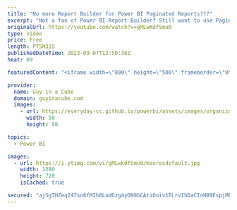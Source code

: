 ```yaml
---
title: "No more Report Builder for Power BI Paginated Reports???"
excerpt: "Not a fan of Power BI Report Builder? Still want to use Paginated reports? Patrick shows the new Paginated authoring experience within the service! It's BANANAS!  Low code authoring of paginated reports https://powerbi.microsoft.com/blog/low-code-authoring-of-paginated-reports/  Create paginated reports"
originalUrl: https://youtube.com/watch?v=gMLwKdfSmu0
type: video
price: Free
length: PT5M31S
publishedDateTime: 2023-09-07T12:50:36Z
heat: 69

featuredContent: "<iframe width=\"800\" height=\"500\" frameborder=\"0\" src=\"https://www.youtube.com/embed/gMLwKdfSmu0\" allow=\"accelerometer; autoplay; encrypted-media; gyroscope; picture-in-picture\" allowfullscreen></iframe>"

provider:
  name: Guy in a Cube
  domain: guyinacube.com
  images:
    - url: https://everyday-cc.github.io/powerbi/assets/images/organizations/guyinacube.com-50x50.jpg
      width: 50
      height: 50

topics:
  - Power BI

images:
  - url: https://i.ytimg.com/vi/gMLwKdfSmu0/maxresdefault.jpg
    width: 1280
    height: 720
    isCached: true

secured: "ajSgTHZeq247sn6fMIh0LodDzg4yON9GCAtiOoiv1FLrvIhDaCIoHB9EspjMLCnkLWSTurrShdrabdHh6vJ89n2H1EUp2JYbRnrVBMFlcUStSmsdOSVl7cAPYTU/gbK/23Ls8f1f7uBBknpuNFmzGIvEfQPw6fFuze6ej6+zJfRNVym5x2qFxP5YUuipUKjz3FDSs3izo0iACS9e9/tn4VKLpOL/mWSVukLrI3OvkZ1Nu7wgBbXwOaD5319fA74pBIe0XByUhAvOtOHkzI1HqVUXmjH76dS8GSNgFgUaOCqnfqGtx+F67NxZItFLs1n1WQE35kBk2iqgXcYxYXf07QvVv012n9/PgAoum42GTHxj8u6jaMKljezFfMz4ELp9Gb/Sw3JjqmnvZvViVT2lpx2O0p8PCfdO4k0CxlVtE2Y=;WgDpXsjml9tZ1yJiT0Zemw=="
---
```


